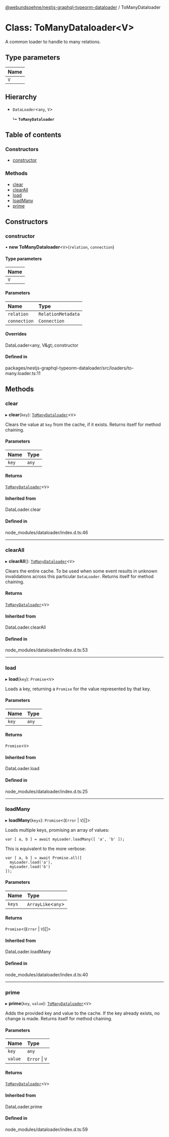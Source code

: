 [@webundsoehne/nestjs-graphql-typeorm-dataloader](../README.md) / ToManyDataloader

# Class: ToManyDataloader<V\>

A common loader to handle to many relations.

## Type parameters

| Name |
| :--- |
| `V`  |

## Hierarchy

- `DataLoader`<`any`, `V`\>

  ↳ **`ToManyDataloader`**

## Table of contents

### Constructors

- [constructor](ToManyDataloader.md#constructor)

### Methods

- [clear](ToManyDataloader.md#clear)
- [clearAll](ToManyDataloader.md#clearall)
- [load](ToManyDataloader.md#load)
- [loadMany](ToManyDataloader.md#loadmany)
- [prime](ToManyDataloader.md#prime)

## Constructors

### constructor

• **new ToManyDataloader**<`V`\>(`relation`, `connection`)

#### Type parameters

| Name |
| :--- |
| `V`  |

#### Parameters

| Name         | Type               |
| :----------- | :----------------- |
| `relation`   | `RelationMetadata` |
| `connection` | `Connection`       |

#### Overrides

DataLoader&lt;any, V\&gt;.constructor

#### Defined in

packages/nestjs-graphql-typeorm-dataloader/src/loaders/to-many.loader.ts:11

## Methods

### clear

▸ **clear**(`key`): [`ToManyDataloader`](ToManyDataloader.md)<`V`\>

Clears the value at `key` from the cache, if it exists. Returns itself for method chaining.

#### Parameters

| Name  | Type  |
| :---- | :---- |
| `key` | `any` |

#### Returns

[`ToManyDataloader`](ToManyDataloader.md)<`V`\>

#### Inherited from

DataLoader.clear

#### Defined in

node_modules/dataloader/index.d.ts:46

---

### clearAll

▸ **clearAll**(): [`ToManyDataloader`](ToManyDataloader.md)<`V`\>

Clears the entire cache. To be used when some event results in unknown invalidations across this particular `DataLoader`. Returns itself for method chaining.

#### Returns

[`ToManyDataloader`](ToManyDataloader.md)<`V`\>

#### Inherited from

DataLoader.clearAll

#### Defined in

node_modules/dataloader/index.d.ts:53

---

### load

▸ **load**(`key`): `Promise`<`V`\>

Loads a key, returning a `Promise` for the value represented by that key.

#### Parameters

| Name  | Type  |
| :---- | :---- |
| `key` | `any` |

#### Returns

`Promise`<`V`\>

#### Inherited from

DataLoader.load

#### Defined in

node_modules/dataloader/index.d.ts:25

---

### loadMany

▸ **loadMany**(`keys`): `Promise`<(`Error` \| `V`)[]\>

Loads multiple keys, promising an array of values:

    var [ a, b ] = await myLoader.loadMany([ 'a', 'b' ]);

This is equivalent to the more verbose:

    var [ a, b ] = await Promise.all([
      myLoader.load('a'),
      myLoader.load('b')
    ]);

#### Parameters

| Name   | Type                |
| :----- | :------------------ |
| `keys` | `ArrayLike`<`any`\> |

#### Returns

`Promise`<(`Error` \| `V`)[]\>

#### Inherited from

DataLoader.loadMany

#### Defined in

node_modules/dataloader/index.d.ts:40

---

### prime

▸ **prime**(`key`, `value`): [`ToManyDataloader`](ToManyDataloader.md)<`V`\>

Adds the provided key and value to the cache. If the key already exists, no change is made. Returns itself for method chaining.

#### Parameters

| Name    | Type           |
| :------ | :------------- |
| `key`   | `any`          |
| `value` | `Error` \| `V` |

#### Returns

[`ToManyDataloader`](ToManyDataloader.md)<`V`\>

#### Inherited from

DataLoader.prime

#### Defined in

node_modules/dataloader/index.d.ts:59
